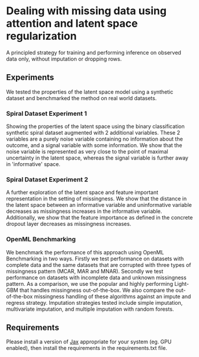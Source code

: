 # Dealing with missing data using attention and latent space regularization

A principled strategy for training and performing inference on observed data only, without imputation or dropping rows. 

## Experiments
We tested the properties of the latent space model using a synthetic dataset and benchmarked the method on real world datasets.

### Spiral Dataset Experiment 1
Showing the properties of the latent space using the binary classification synthetic spiral dataset augmented with 2 additional variables.
These 2 variables are a purely noise variable containing no information about the outcome, and a signal variable with some information.
We show that the noise variable is represented as very close to the point of maximal uncertainty in the latent space, whereas the signal variable is further away in 'informative' space.

### Spiral Dataset Experiment 2
A further exploration of the latent space and feature important representation in the setting of missingness.
We show that the distance in the latent space between an informative variable and uninformative variable decreases as missingness increases in the informative variable.
Additionally, we show that the feature importance as defined in the concrete dropout layer decreases as missingness increases.

### OpenML Benchmarking
We benchmark the performance of this approach using OpenML Benchmarking in two ways.
Firstly we test performance on datasets with complete data and the same datasets that are corrupted with three types of missingness pattern (MCAR, MAR and MNAR).
Secondly we test performance on datasets with incomplete data and unknown missingness pattern.
As a comparison, we use the popular and highly performing Light-GBM that handles missingness out-of-the-box.
We also compare the out-of-the-box missingness handling of these algorithms against an impute and regress strategy.
Imputation strategies tested include simple imputation, multivariate imputation, and multiple imputation with random forests.

## Requirements
Please install a version of [Jax](https://github.com/google/jax) appropriate for your system (eg. GPU enabled), then install the requirements in the requirements.txt file.
